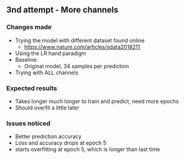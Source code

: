 
## 3nd attempt - More channels

### Changes made
- Trying the model with different dataset found online
    - https://www.nature.com/articles/sdata2018211
- Using the LR hand paradigm
- Baseline:
    - Original model, 34 samples per prediction
- Trying with ALL channels

### Expected results
- Takes longer much longer to train and predict, need more epochs
- Should overfit a little later

### Issues noticed
- Better prediction accuracy
- Loss and accuracy drops at epoch 5
- starts overfitting at epoch 5, which is longer than last time
